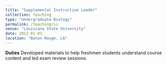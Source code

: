 ```yaml
---
title: "Supplemental Instruction Leader"
collection: teaching
type: "Undergraduate Biology"
permalink: /teaching/si
venue: "Louisiana State University"
date: 2012-01-01
location: "Baton Rouge, LA"
---
```

**Duties**
Developed materials to help freshmen students understand course content and led exam review sessions


